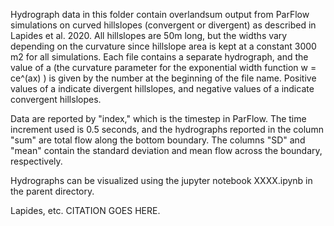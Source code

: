 
Hydrograph data in this folder contain overlandsum output from ParFlow simulations on curved hillslopes (convergent or divergent) as described in Lapides et al. 2020. All hillslopes are 50m long, but the widths vary depending on the curvature since hillslope area is kept at a constant 3000 m2 for all simulations. Each file contains a separate hydrograph, and the value of a (the curvature parameter for the exponential width function w = ce^(ax) ) is given by the number at the beginning of the file name. Positive values of a indicate divergent hillslopes, and negative values of a indicate convergent hillslopes.

Data are reported by "index," which is the timestep in ParFlow. The time increment used is 0.5 seconds, and the hydrographs reported in the column "sum" are total flow along the bottom boundary. The columns "SD" and "mean" contain the standard deviation and mean flow across the boundary, respectively.

Hydrographs can be visualized using the jupyter notebook XXXX.ipynb in the parent directory.

Lapides, etc. CITATION GOES HERE.
